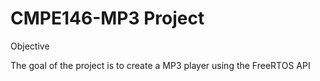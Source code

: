 # CMPE146-MP3 Project

Objective

The goal of the project is to create a MP3 player using the FreeRTOS API



